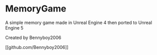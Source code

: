 # MemoryGame
A simple memory game made in Unreal Engine 4 then ported to Unreal Engine 5

Created by Bennyboy2006

[[github.com/Bennyboy2006]]
